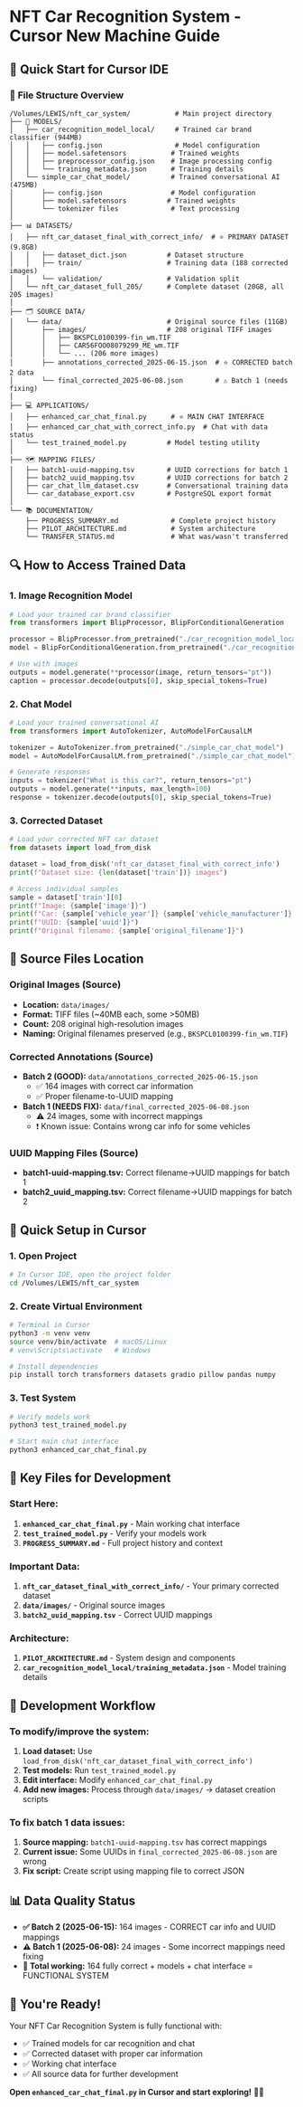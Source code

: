# NFT Car Recognition System - Cursor New Machine Guide

## 🎯 **Quick Start for Cursor IDE**

### 📁 **File Structure Overview**

```
/Volumes/LEWIS/nft_car_system/           # Main project directory
├── 🤖 MODELS/
│   ├── car_recognition_model_local/     # Trained car brand classifier (944MB)
│   │   ├── config.json                  # Model configuration
│   │   ├── model.safetensors           # Trained weights
│   │   ├── preprocessor_config.json    # Image processing config
│   │   └── training_metadata.json      # Training details
│   └── simple_car_chat_model/          # Trained conversational AI (475MB)
│       ├── config.json                 # Model configuration
│       ├── model.safetensors          # Trained weights
│       └── tokenizer files             # Text processing
│
├── 📊 DATASETS/
│   ├── nft_car_dataset_final_with_correct_info/  # ⭐ PRIMARY DATASET (9.8GB)
│   │   ├── dataset_dict.json          # Dataset structure
│   │   ├── train/                     # Training data (188 corrected images)
│   │   └── validation/                # Validation split
│   └── nft_car_dataset_full_205/      # Complete dataset (20GB, all 205 images)
│
├── 🗂️ SOURCE DATA/
│   └── data/                          # Original source files (11GB)
│       ├── images/                    # 208 original TIFF images
│       │   ├── BKSPCL0100399-fin_wm.TIF
│       │   ├── CAR56FOO08079299_ME_wm.TIF
│       │   └── ... (206 more images)
│       ├── annotations_corrected_2025-06-15.json  # ⭐ CORRECTED batch 2 data
│       └── final_corrected_2025-06-08.json        # ⚠️ Batch 1 (needs fixing)
│
├── 💻 APPLICATIONS/
│   ├── enhanced_car_chat_final.py      # ⭐ MAIN CHAT INTERFACE
│   ├── enhanced_car_chat_with_correct_info.py  # Chat with data status
│   └── test_trained_model.py          # Model testing utility
│
├── 🗺️ MAPPING FILES/
│   ├── batch1-uuid-mapping.tsv        # UUID corrections for batch 1
│   ├── batch2_uuid_mapping.tsv        # UUID corrections for batch 2
│   ├── car_chat_llm_dataset.csv       # Conversational training data
│   └── car_database_export.csv        # PostgreSQL export format
│
└── 📚 DOCUMENTATION/
    ├── PROGRESS_SUMMARY.md             # Complete project history
    ├── PILOT_ARCHITECTURE.md           # System architecture
    └── TRANSFER_STATUS.md              # What was/wasn't transferred
```

## 🔍 **How to Access Trained Data**

### **1. Image Recognition Model**
```python
# Load your trained car brand classifier
from transformers import BlipProcessor, BlipForConditionalGeneration

processor = BlipProcessor.from_pretrained("./car_recognition_model_local")
model = BlipForConditionalGeneration.from_pretrained("./car_recognition_model_local")

# Use with images
outputs = model.generate(**processor(image, return_tensors="pt"))
caption = processor.decode(outputs[0], skip_special_tokens=True)
```

### **2. Chat Model**
```python
# Load your trained conversational AI
from transformers import AutoTokenizer, AutoModelForCausalLM

tokenizer = AutoTokenizer.from_pretrained("./simple_car_chat_model")
model = AutoModelForCausalLM.from_pretrained("./simple_car_chat_model")

# Generate responses
inputs = tokenizer("What is this car?", return_tensors="pt")
outputs = model.generate(**inputs, max_length=100)
response = tokenizer.decode(outputs[0], skip_special_tokens=True)
```

### **3. Corrected Dataset**
```python
# Load your corrected NFT car dataset
from datasets import load_from_disk

dataset = load_from_disk('nft_car_dataset_final_with_correct_info')
print(f"Dataset size: {len(dataset['train'])} images")

# Access individual samples
sample = dataset['train'][0]
print(f"Image: {sample['image']}")
print(f"Car: {sample['vehicle_year']} {sample['vehicle_manufacturer']} {sample['vehicle_model']}")
print(f"UUID: {sample['uuid']}")
print(f"Original filename: {sample['original_filename']}")
```

## 📍 **Source Files Location**

### **Original Images (Source)**
- **Location:** `data/images/`
- **Format:** TIFF files (~40MB each, some >50MB)
- **Count:** 208 original high-resolution images
- **Naming:** Original filenames preserved (e.g., `BKSPCL0100399-fin_wm.TIF`)

### **Corrected Annotations (Source)**
- **Batch 2 (GOOD):** `data/annotations_corrected_2025-06-15.json`
  - ✅ 164 images with correct car information
  - ✅ Proper filename-to-UUID mapping
- **Batch 1 (NEEDS FIX):** `data/final_corrected_2025-06-08.json`
  - ⚠️ 24 images, some with incorrect mappings
  - ❗ Known issue: Contains wrong car info for some vehicles

### **UUID Mapping Files (Source)**
- **batch1-uuid-mapping.tsv:** Correct filename→UUID mappings for batch 1
- **batch2_uuid_mapping.tsv:** Correct filename→UUID mappings for batch 2

## 🚀 **Quick Setup in Cursor**

### **1. Open Project**
```bash
# In Cursor IDE, open the project folder
cd /Volumes/LEWIS/nft_car_system
```

### **2. Create Virtual Environment**
```bash
# Terminal in Cursor
python3 -m venv venv
source venv/bin/activate  # macOS/Linux
# venv\Scripts\activate   # Windows

# Install dependencies
pip install torch transformers datasets gradio pillow pandas numpy
```

### **3. Test System**
```bash
# Verify models work
python3 test_trained_model.py

# Start main chat interface
python3 enhanced_car_chat_final.py
```

## 🎯 **Key Files for Development**

### **Start Here:**
1. **`enhanced_car_chat_final.py`** - Main working chat interface
2. **`test_trained_model.py`** - Verify your models work
3. **`PROGRESS_SUMMARY.md`** - Full project history and context

### **Important Data:**
1. **`nft_car_dataset_final_with_correct_info/`** - Your primary corrected dataset
2. **`data/images/`** - Original source images
3. **`batch2_uuid_mapping.tsv`** - Correct UUID mappings

### **Architecture:**
1. **`PILOT_ARCHITECTURE.md`** - System design and components
2. **`car_recognition_model_local/training_metadata.json`** - Model training details

## 🔧 **Development Workflow**

### **To modify/improve the system:**
1. **Load dataset:** Use `load_from_disk('nft_car_dataset_final_with_correct_info')`
2. **Test models:** Run `test_trained_model.py`
3. **Edit interface:** Modify `enhanced_car_chat_final.py`
4. **Add new images:** Process through `data/images/` → dataset creation scripts

### **To fix batch 1 data issues:**
1. **Source mapping:** `batch1-uuid-mapping.tsv` has correct mappings
2. **Current issue:** Some UUIDs in `final_corrected_2025-06-08.json` are wrong
3. **Fix script:** Create script using mapping file to correct JSON

## 📊 **Data Quality Status**

- **✅ Batch 2 (2025-06-15):** 164 images - CORRECT car info and UUID mappings
- **⚠️ Batch 1 (2025-06-08):** 24 images - Some incorrect mappings need fixing
- **🎯 Total working:** 164 fully correct + models + chat interface = FUNCTIONAL SYSTEM

## 🎉 **You're Ready!**

Your NFT Car Recognition System is fully functional with:
- ✅ Trained models for car recognition and chat
- ✅ Corrected dataset with proper car information  
- ✅ Working chat interface
- ✅ All source data for further development

**Open `enhanced_car_chat_final.py` in Cursor and start exploring!** 🚗💬
